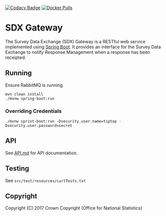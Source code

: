 [![Codacy Badge](https://api.codacy.com/project/badge/Grade/e62c6d31e0ec427e9e1c303d6c7dd744)](https://www.codacy.com/app/sdcplatform/rm-sdx-gateway?utm_source=github.com&amp;utm_medium=referral&amp;utm_content=ONSdigital/rm-sdx-gateway&amp;utm_campaign=Badge_Grade) [![Docker Pulls](https://img.shields.io/docker/pulls/sdcplatform/sdx-gateway.svg)]()

# SDX Gateway
The Survey Data Exchange (SDX) Gateway is a RESTful web service implemented using [Spring Boot](http://projects.spring.io/spring-boot/). It provides an interface for the Survey Data Exchange to notify Response Management when a response has been receipted.

## Running
Ensure RabbitMQ is running.

    mvn clean install
    ./mvnw spring-boot:run

### Overriding Credentials

    ./mvnw sprint-boot:run -Dsecurity.user.name=tiptop -Dsecurity.user.password=secret

## API
See [API.md](https://github.com/ONSdigital/rm-sdx-gateway/blob/master/API.md) for API documentation.

## Testing
See `src/test/resources/curlTests.txt`

## Copyright
Copyright (C) 2017 Crown Copyright (Office for National Statistics)
